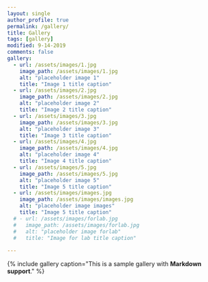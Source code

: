 ```yaml
---
layout: single
author_profile: true
permalink: /gallery/
title: Gallery
tags: [gallery]
modified: 9-14-2019
comments: false
gallery:
  - url: /assets/images/1.jpg
    image_path: /assets/images/1.jpg
    alt: "placeholder image 1"
    title: "Image 1 title caption"
  - url: /assets/images/2.jpg
    image_path: /assets/images/2.jpg
    alt: "placeholder image 2"
    title: "Image 2 title caption"
  - url: /assets/images/3.jpg
    image_path: /assets/images/3.jpg
    alt: "placeholder image 3"
    title: "Image 3 title caption"  
  - url: /assets/images/4.jpg
    image_path: /assets/images/4.jpg
    alt: "placeholder image 4"
    title: "Image 4 title caption"
  - url: /assets/images/5.jpg
    image_path: /assets/images/5.jpg
    alt: "placeholder image 5"
    title: "Image 5 title caption"    
  - url: /assets/images/images.jpg
    image_path: /assets/images/images.jpg
    alt: "placeholder image images"
    title: "Image 5 title caption"    
  # - url: /assets/images/forlab.jpg
  #   image_path: /assets/images/forlab.jpg
  #   alt: "placeholder image forlab"
  #   title: "Image for lab title caption"   
    
---
```


{% include gallery caption="This is a sample gallery with **Markdown support**." %}

